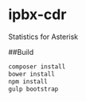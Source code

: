 # ipbx-cdr
Statistics for Asterisk

##Build
```bash
composer install
bower install
npm install
gulp bootstrap
```
